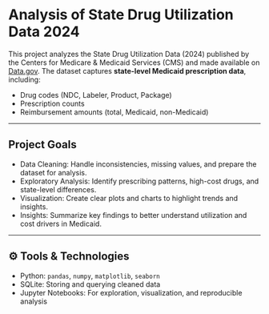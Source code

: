 # Analysis of State Drug Utilization Data 2024

This project analyzes the State Drug Utilization Data (2024) published by the Centers for Medicare & Medicaid Services (CMS) and made available on [Data.gov](https://catalog.data.gov/). The dataset captures **state-level Medicaid prescription data**, including:

- Drug codes (NDC, Labeler, Product, Package)
- Prescription counts
- Reimbursement amounts (total, Medicaid, non-Medicaid)

---

## Project Goals

- Data Cleaning: Handle inconsistencies, missing values, and prepare the dataset for analysis.  
- Exploratory Analysis: Identify prescribing patterns, high-cost drugs, and state-level differences.  
- Visualization: Create clear plots and charts to highlight trends and insights.  
- Insights: Summarize key findings to better understand utilization and cost drivers in Medicaid.  

---

## ⚙️ Tools & Technologies

- Python: `pandas`, `numpy`, `matplotlib`, `seaborn`
- SQLite: Storing and querying cleaned data
- Jupyter Notebooks: For exploration, visualization, and reproducible analysis
